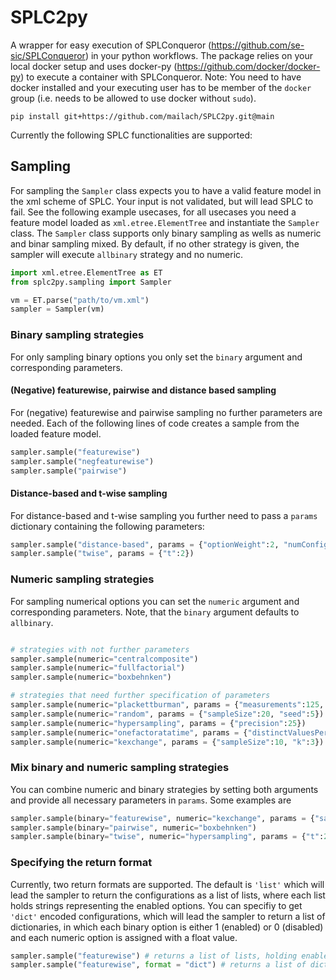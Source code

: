 # SPLC2py

A wrapper for easy execution of SPLConqueror (https://github.com/se-sic/SPLConqueror) in your python workflows. The package relies on your local docker setup and uses docker-py (https://github.com/docker/docker-py) to execute a container with SPLConqueror. Note: You need to have docker installed and your executing user has to be member of the `docker` group (i.e. needs to be allowed to use docker without `sudo`).

```
pip install git+https://github.com/mailach/SPLC2py.git@main 
```

Currently the following SPLC functionalities are supported:


## Sampling
For sampling the `Sampler` class expects you to have a valid feature model in the xml scheme of SPLC. Your input is not validated, but will lead SPLC to fail. See the following example usecases, for all usecases you need a feature model loaded as `xml.etree.ElementTree` and instantiate the `Sampler` class. The `Sampler` class supports only binary sampling as wells as numeric and binar sampling mixed. By default, if no other strategy is given, the sampler will execute `allbinary` strategy and no numeric. 

```python
import xml.etree.ElementTree as ET
from splc2py.sampling import Sampler

vm = ET.parse("path/to/vm.xml")
sampler = Sampler(vm)
```

### Binary sampling strategies
For only sampling binary options you only set the `binary` argument and corresponding parameters. 


#### (Negative) featurewise, pairwise and distance based sampling
For (negative) featurewise and pairwise sampling no further parameters are needed. Each of the following lines of code creates a sample from the loaded feature model.

```python
sampler.sample("featurewise")
sampler.sample("negfeaturewise")
sampler.sample("pairwise")
```

#### Distance-based and t-wise sampling
For distance-based and t-wise sampling you further need to pass a `params` dictionary containing the following parameters:
```python
sampler.sample("distance-based", params = {"optionWeight":2, "numConfigs":3})
sampler.sample("twise", params = {"t":2})
```



### Numeric sampling strategies
 For sampling numerical options you can set the `numeric` argument and corresponding parameters. Note, that the `binary` argument defaults to `allbinary`.
```python

# strategies with not further parameters
sampler.sample(numeric="centralcomposite")
sampler.sample(numeric="fullfactorial")
sampler.sample(numeric="boxbehnken")

# strategies that need further specification of parameters
sampler.sample(numeric="plackettburman", params = {"measurements":125, "level":5})
sampler.sample(numeric="random", params = {"sampleSize":20, "seed":5})
sampler.sample(numeric="hypersampling", params = {"precision":25})
sampler.sample(numeric="onefactoratatime", params = {"distinctValuesPerOption":5})
sampler.sample(numeric="kexchange", params = {"sampleSize":10, "k":3})
```

### Mix binary and numeric sampling strategies
You can combine numeric and binary strategies by setting both arguments and provide all necessary parameters in `params`. Some examples are
```python
sampler.sample(binary="featurewise", numeric="kexchange", params = {"sampleSize":10, "k":3})
sampler.sample(binary="pairwise", numeric="boxbehnken")
sampler.sample(binary="twise", numeric="hypersampling", params = {"t":2, "precision":25})
```


### Specifying the return format
Currently, two return formats are supported. The default is `'list'` which will lead the sampler to return the configurations as a list of lists, where each list holds strings representing the enabled options. You can specifiy to get `'dict'` encoded configurations, which will lead the sampler to return a list of dictionaries, in which each binary option is either 1 (enabled) or 0 (disabled) and each numeric option is assigned with a float value. 

```python
sampler.sample("featurewise") # returns a list of lists, holding enabled options
sampler.sample("featurewise", format = "dict") # returns a list of dictionaries with option: 1 if enabled(option) else 0 and floats for numeric features
```